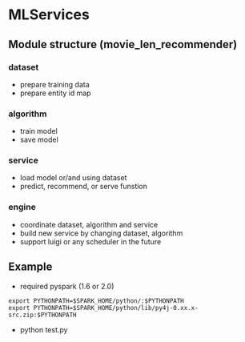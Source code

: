 # MLServices

## Module structure (movie_len_recommender)
### dataset
* prepare training data
* prepare entity id map

### algorithm
* train model
* save model

### service
* load model or/and using dataset
* predict, recommend, or serve funstion

### engine
* coordinate dataset, algorithm and service
* build new service by changing dataset, algorithm
* support luigi or any scheduler in the future

## Example
* required pyspark (1.6 or 2.0)
```
export PYTHONPATH=$SPARK_HOME/python/:$PYTHONPATH
export PYTHONPATH=$SPARK_HOME/python/lib/py4j-0.xx.x-src.zip:$PYTHONPATH

```
* python test.py
